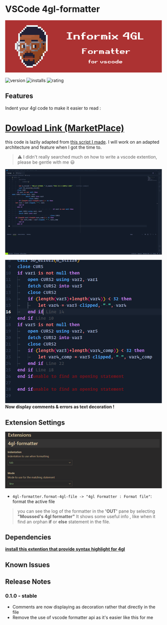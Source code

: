 # VSCode 4gl-formatter

![banner](https://raw.githubusercontent.com/Di-KaZ/vscode-4gl-formatter/main/img/ifx-4gl-formatter.png)


![version](https://vsmarketplacebadge.apphb.com/version/GEETMOUSSED.4gl-formatter.svg
)    ![installs](https://vsmarketplacebadge.apphb.com/installs/GEETMOUSSED.4gl-formatter.svg) ![rating](https://vsmarketplacebadge.apphb.com/rating-short/GEETMOUSSED.4gl-formatter.svg)

## Features
Indent your 4gl code to make it easier to read :

# [Dowload Link (MarketPlace)](https://marketplace.visualstudio.com/items?itemName=GEETMOUSSED.4gl-formatter)
this code is lazily adapted from [this script I made](https://github.com/Di-KaZ/informix-4gl-formatter).
I will work on an adapted architecture and feature when I got the time to.

> ⚠ I didn't really searched much on how to write a vscode extention, please be gentle with me 😃

![preview](https://raw.githubusercontent.com/Di-KaZ/vscode-4gl-formatter/main/img/preview.gif)

![comments](https://raw.githubusercontent.com/Di-KaZ/vscode-4gl-formatter/main/img/comment_preview.PNG)
**Now display comments & errors as text decoration !**

## Extension Settings
![settings](https://raw.githubusercontent.com/Di-KaZ/vscode-4gl-formatter/main/img/preview_settings.PNG)

* `4gl-formatter.format-4gl-file -> "4gl Formatter : Format file"`:  format the active file

> you can see the log of the formatter in the **'OUT'** pane by selecting **"Moussed's 4gl formatter"**
 It shows some useful info , like when it find an orphan **if** or **else** statement in the file.

## Dependencies

[**install this extention that provide syntax highlight for 4gl**](https://marketplace.visualstudio.com/items?itemName=eurrutia.ifx-4gl)

## Known Issues


## Release Notes

### 0.1.0 - stable
 - Comments are now displaying as decoration rather that directly in the file
- Remove the use of vscode formatter api as it's easier like this for me

